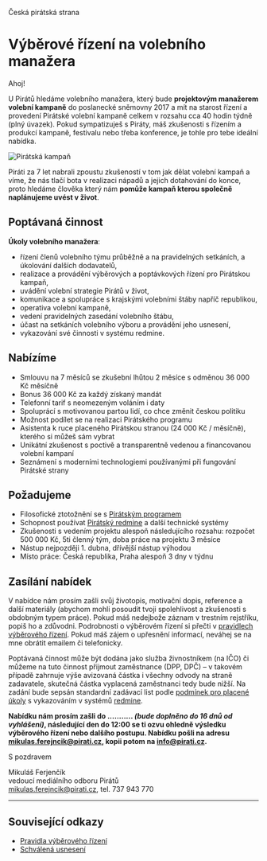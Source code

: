 Česká pirátská strana  

Výběrové řízení na volebního manažera
========================

Ahoj!

U Pirátů hledáme volebního manažera, který bude **projektovým manažerem volební kampaně** do poslanecké sněmovny 2017 a mít na starost řízení a provedení Pirátské volební kampaně celkem v rozsahu cca 40 hodin týdně (plný úvazek). Pokud sympatizuješ s Piráty, máš zkušenosti s řízením a produkcí kampaně, festivalu nebo třeba konference, je tohle pro tebe ideální nabídka.

![Pirátská kampaň](https://redmine.pirati.cz/attachments/download/146/pirati-mezinarodni.jpg)

Piráti za 7 let nabrali zpoustu zkušeností v tom jak dělat volební kampaň a víme, že nás tlačí bota v realizaci nápadů a jejich dotahování do konce, proto hledáme člověka který nám **pomůže kampaň kterou společně naplánujeme uvést v život**.

## Poptávaná činnost

**Úkoly volebního manažera**:

* řízení členů volebního týmu průběžně a na pravidelných setkáních, a úkolování dalších dodavatelů,
* realizace a provádění výběrových a poptávkových řízení pro Pirátskou kampaň,
* uvádění volební strategie Pirátů v život,
* komunikace a spolupráce s krajskými volebními štáby napříč republikou,
* operativa volební kampaně,
* vedení pravidelných zasedání volebního štábu,
* účast na setkáních volebního výboru a provádění jeho usnesení,
* vykazování své činnosti v systému redmine.

## Nabízíme

* Smlouvu na 7 měsíců se zkušební lhůtou 2 měsíce s odměnou 36 000 Kč měsíčně
* Bonus 36 000 Kč za každý získaný mandát
* Telefonní tarif s neomezeným voláním i daty
* Spoluprácí s motivovanou partou lidí, co chce změnit českou politiku
* Možnost podílet se na realizaci Pirátského programu
* Asistenta k ruce placeného Pirátskou stranou (24 000 Kč / měsíčně), kterého si můžeš sám vybrat
* Unikátní zkušenost s poctivě a transparentně vedenou a financovanou volební kampaní
* Seznámení s moderními technologiemi používanými při fungování Pirátské strany

## Požadujeme

* Filosofické ztotožnění se s [Pirátským programem][program]
* Schopnost používat [Pirátský redmine][redmine] a další technické systémy
* Zkušenosti s vedením projektu alespoň následujícího rozsahu: rozpočet 500 000 Kč, 5ti členný tým, doba práce na projektu 3 měsíce
* Nástup nejpozději 1. dubna, dřívější nástup výhodou
* Místo práce: Česká republika, Praha alespoň 3 dny v týdnu

[program]: https://www.pirati.cz/program/start
[redmine]: https://redmine.pirati.cz/

## Zasílání nabídek

V nabídce nám prosím zašli svůj životopis, motivační dopis, reference a další materiály (abychom mohli posoudit tvoji spolehlivost a zkušenosti s obdobným typem práce). Pokud máš nedejbože záznam v trestním rejstříku, popiš ho a zdůvodni. Podrobnosti o výběrovém řízení si přečti v [pravidlech výběrového řízení](pravidla.md). Pokud máš zájem o upřesnění informací, neváhej se na mne obrátit emailem či telefonicky.

Poptávaná činnost může být dodána jako služba živnostníkem (na IČO) či můžeme na tuto činnost přijmout zaměstnance (DPP, DPČ) – v takovém případě zahrnuje výše avizovaná částka i všechny odvody na straně zadavatele, skutečná částka vyplacená zaměstnanci tedy bude nižší. Na zadání bude sepsán standardní zadávací list podle [podmínek pro placené úkoly](https://www.pirati.cz/rules/ppu) s vykazováním v systémů [redmine][redmine].

**Nabídku nám prosím zašli do ........... *(bude doplněno do 16 dnů od vyhlášení)*, následující den do 12:00 se ti ozvu ohledně výsledku výběrového řízení nebo dalšího postupu. Nabídku pošli na adresu <mikulas.ferejncik@pirati.cz>, kopii potom na <info@pirati.cz>.**

S pozdravem 

Mikuláš Ferjenčík  
vedoucí mediálního odboru Pirátů  
<mikulas.ferejncik@pirati.cz>, tel. 737 943 770

----

## Související odkazy

* [Pravidla výběrového řízení](pravidla.md)
* [Schválená usnesení](usneseni.md) 
